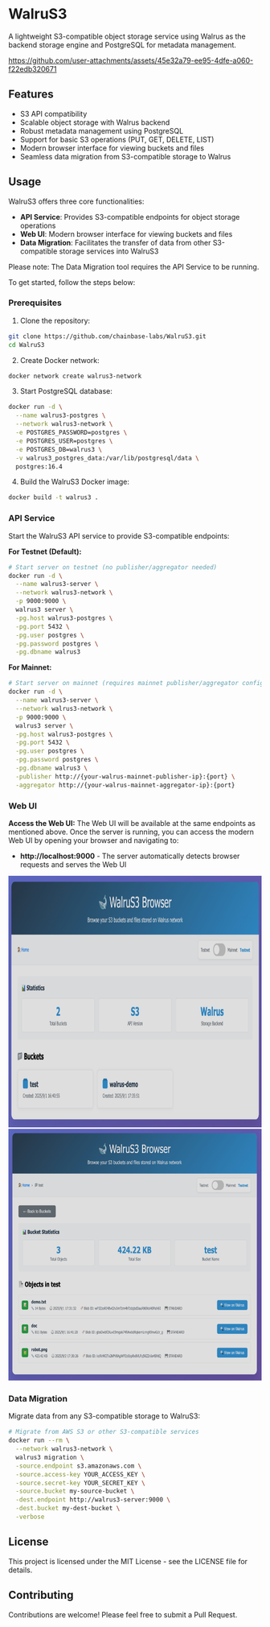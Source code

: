 # WalruS3

A lightweight S3-compatible object storage service using Walrus as the backend storage engine and PostgreSQL for metadata management.

https://github.com/user-attachments/assets/45e32a79-ee95-4dfe-a060-f22edb320671

## Features

- S3 API compatibility
- Scalable object storage with Walrus backend
- Robust metadata management using PostgreSQL
- Support for basic S3 operations (PUT, GET, DELETE, LIST)
- Modern browser interface for viewing buckets and files
- Seamless data migration from S3-compatible storage to Walrus

## Usage

WalruS3 offers three core functionalities:

- **API Service**: Provides S3-compatible endpoints for object storage operations
- **Web UI**: Modern browser interface for viewing buckets and files
- **Data Migration**: Facilitates the transfer of data from other S3-compatible storage services into WalruS3

Please note: The Data Migration tool requires the API Service to be running.

To get started, follow the steps below:
### Prerequisites

1. Clone the repository:

```bash
git clone https://github.com/chainbase-labs/WalruS3.git
cd WalruS3
```

2. Create Docker network:

```bash
docker network create walrus3-network
```

3. Start PostgreSQL database:

```bash
docker run -d \
  --name walrus3-postgres \
  --network walrus3-network \
  -e POSTGRES_PASSWORD=postgres \
  -e POSTGRES_USER=postgres \
  -e POSTGRES_DB=walrus3 \
  -v walrus3_postgres_data:/var/lib/postgresql/data \
  postgres:16.4
```

4. Build the WalruS3 Docker image:

```bash
docker build -t walrus3 .
```

### API Service

Start the WalruS3 API service to provide S3-compatible endpoints:

**For Testnet (Default):**
```bash
# Start server on testnet (no publisher/aggregator needed)
docker run -d \
  --name walrus3-server \
  --network walrus3-network \
  -p 9000:9000 \
  walrus3 server \
  -pg.host walrus3-postgres \
  -pg.port 5432 \
  -pg.user postgres \
  -pg.password postgres \
  -pg.dbname walrus3
```

**For Mainnet:**
```bash
# Start server on mainnet (requires mainnet publisher/aggregator configuration)
docker run -d \
  --name walrus3-server \
  --network walrus3-network \
  -p 9000:9000 \
  walrus3 server \
  -pg.host walrus3-postgres \
  -pg.port 5432 \
  -pg.user postgres \
  -pg.password postgres \
  -pg.dbname walrus3 \
  -publisher http://{your-walrus-mainnet-publisher-ip}:{port} \
  -aggregator http://{your-walrus-mainnet-aggregator-ip}:{port}
```

### Web UI

**Access the Web UI:**
The Web UI will be available at the same endpoints as mentioned above. Once the server is running, you can access the modern Web UI by opening your browser and navigating to:
- **http://localhost:9000** - The server automatically detects browser requests and serves the Web UI

<div>
<img src="/static/ui_home.png" width="830" height="500" alt="Home UI">
</div>

<div>
<img src="/static/ui_bucket.png" width="830" height="500" alt="Bucket UI">
</div>


### Data Migration

Migrate data from any S3-compatible storage to WalruS3:

```bash
# Migrate from AWS S3 or other S3-compatible services
docker run --rm \
  --network walrus3-network \
  walrus3 migration \
  -source.endpoint s3.amazonaws.com \
  -source.access-key YOUR_ACCESS_KEY \
  -source.secret-key YOUR_SECRET_KEY \
  -source.bucket my-source-bucket \
  -dest.endpoint http://walrus3-server:9000 \
  -dest.bucket my-dest-bucket \
  -verbose
```

## License

This project is licensed under the MIT License - see the LICENSE file for details.

## Contributing

Contributions are welcome! Please feel free to submit a Pull Request.
